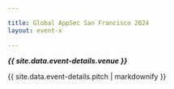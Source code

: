 ```yaml
---

title: Global AppSec San Francisco 2024
layout: event-x

---
```


<!-- rebuild 15 -->

***{{ site.data.event-details.venue }}***

{{ site.data.event-details.pitch | markdownify }}



